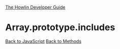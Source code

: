 [The Howlin Developer Guide](/index.md)



Array.prototype.includes
========================

[Back to JavaScript](../index.md)
[Back to Methods](../methods.md)



